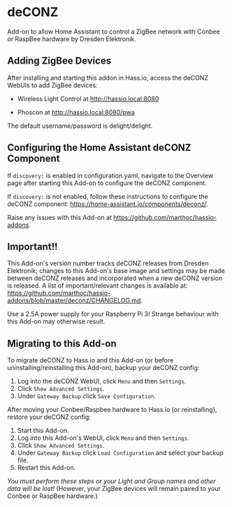# deCONZ

Add-on to allow Home Assistant to control a ZigBee network with Conbee or RaspBee hardware by Dresden Elektronik.

## Adding ZigBee Devices

After installing and starting this addon in Hass.io, access the deCONZ WebUIs to add ZigBee devices:

- Wireless Light Control at http://hassio.local:8080

- Phoscon at http://hassio.local:8080/pwa

The default username/password is delight/delight.

## Configuring the Home Assistant deCONZ Component

If `discovery:` is enabled in configuration.yaml, navigate to the Overview page after starting this Add-on to configure the deCONZ component.

If `discovery:` is not enabled, follow these instructions to configure the deCONZ component: https://home-assistant.io/components/deconz/.

Raise any issues with this Add-on at https://github.com/marthoc/hassio-addons.

## Important!!

This Add-on's version number tracks deCONZ releases from Dresden Elektronik; changes to this Add-on's base image and settings may be made between deCONZ releases and incorporated when a new deCONZ version is released. A list of important/relevant changes is available at: https://github.com/marthoc/hassio-addons/blob/master/deconz/CHANGELOG.md.

Use a 2.5A power supply for your Raspberry Pi 3! Strange behaviour with this Add-on may otherwise result.

## Migrating to this Add-on

To migrate deCONZ to Hass.io and this Add-on (or before uninstalling/reinstalling this Add-on), backup your deCONZ config:  
1. Log into the deCONZ WebUI, click `Menu` and then `Settings`.  
2. Click `Show Advanced Settings`.  
3. Under `Gateway Backup` click `Save Configuration`.  

After moving your Conbee/Raspbee hardware to Hass.io (or reinstalling), restore your deCONZ config:  
1. Start this Add-on.  
2. Log into this Add-on's WebUI, click `Menu` and then `Settings`.  
3. Click `Show Advanced Settings`.  
4. Under `Gateway Backup` click `Load Configuration` and select your backup file.  
5. Restart this Add-on.

_You must perform these steps or your Light and Group names and other data will be lost!_ (However, your ZigBee devices will remain paired to your Conbee or RaspBee hardware.)
